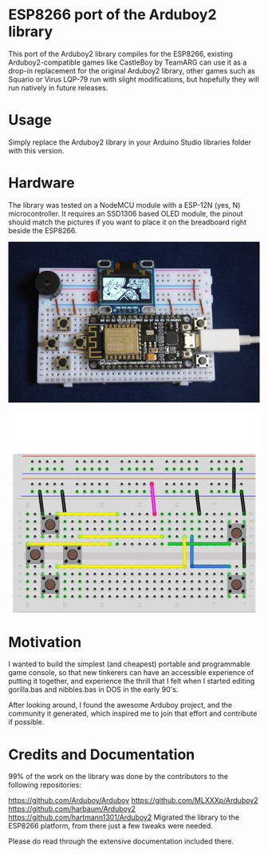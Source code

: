 # ESP8266 port of the Arduboy2 library

This port of the Arduboy2 library compiles for the ESP8266, existing Arduboy2-compatible games like CastleBoy by TeamARG can use it as a drop-in replacement for the original Arduboy2 library, other games such as Squario or Virus LQP-79 run with slight modifications, but hopefully they will run natively in future releases.

# Usage

Simply replace the Arduboy2 library in your Arduino Studio libraries folder with this version.

# Hardware

The library was tested on a NodeMCU module with a ESP-12N (yes, N) microcontroller.
It requires an SSD1306 based OLED module, the pinout should match the pictures if you want to place it on the breadboard right beside the ESP8266.

![ItsAlive](itsalive.jpg)

![Layout](Layout.gif)

# Motivation

I wanted to build the simplest (and cheapest) portable and programmable game console, so that new tinkerers can have an accessible experience of putting it together, and experience the thrill that I felt when I started editing gorilla.bas and nibbles.bas in DOS in the early 90's.

After looking around, I found the awesome Arduboy project, and the community it generated, which inspired me to join that effort and contribute if possible. 

# Credits and Documentation

99% of the work on the library was done by the contributors to the following repositories:

https://github.com/Arduboy/Arduboy 
https://github.com/MLXXXp/Arduboy2
https://github.com/harbaum/Arduboy2 
https://github.com/hartmann1301/Arduboy2 Migrated the library to the ESP8266 platform, from there just a few tweaks were needed.

Please do read through the extensive documentation included there.
